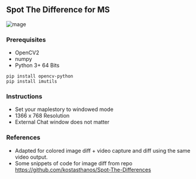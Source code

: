 ## Spot The Difference for MS
![mage](https://i.imgur.com/Z4RhMHZ.png)
### Prerequisites
- OpenCV2
- numpy
- Python 3+ 64 Bits

``` 
pip install opencv-python
pip install imutils
```

### Instructions
- Set your maplestory to windowed mode
- 1366 x 768 Resolution
- External Chat window does not matter

### References
- Adapted for colored image diff + video capture and diff using the same video output.
- Some snippets of code for image diff from repo https://github.com/kostasthanos/Spot-The-Differences
